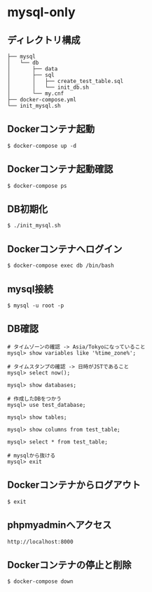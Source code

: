 # mysql-only

## ディレクトリ構成
```
├── mysql
│   └── db
│       ├── data
│       ├── sql
│       │   ├── create_test_table.sql
│       │   └── init_db.sh
│       └── my.cnf
├── docker-compose.yml
└── init_mysql.sh
```

## Dockerコンテナ起動
```
$ docker-compose up -d
```

## Dockerコンテナ起動確認
```
$ docker-compose ps
```

## DB初期化
```
$ ./init_mysql.sh
```

## Dockerコンテナへログイン
```
$ docker-compose exec db /bin/bash
```

## mysql接続
```
$ mysql -u root -p
```

## DB確認
```
# タイムゾーンの確認 -> Asia/Tokyoになっていること
mysql> show variables like '%time_zone%';

# タイムスタンプの確認 -> 日時がJSTであること
mysql> select now();

mysql> show databases;

# 作成したDBをつかう
mysql> use test_database;

mysql> show tables;

mysql> show columns from test_table;

mysql> select * from test_table;

# mysqlから抜ける
mysql> exit
```

## Dockerコンテナからログアウト
```
$ exit
```

## phpmyadminへアクセス
`http://localhost:8000`

## Dockerコンテナの停止と削除
```
$ docker-compose down
```
